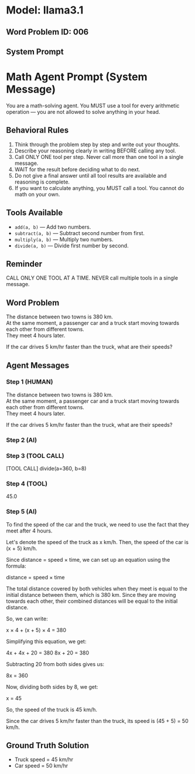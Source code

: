 # Model: llama3.1
## Word Problem ID: 006

## System Prompt
# Math Agent Prompt (System Message)

You are a math-solving agent. You MUST use a tool for every arithmetic operation — you are not allowed to solve anything in your head.

## Behavioral Rules
1. Think through the problem step by step and write out your thoughts.
2. Describe your reasoning clearly in writing BEFORE calling any tool.
3. Call ONLY ONE tool per step. Never call more than one tool in a single message.
4. WAIT for the result before deciding what to do next.
5. Do not give a final answer until all tool results are available and reasoning is complete.
6. If you want to calculate anything, you MUST call a tool. You cannot do math on your own.

## Tools Available
- `add(a, b)` — Add two numbers.
- `subtract(a, b)` — Subtract second number from first.
- `multiply(a, b)` — Multiply two numbers.
- `divide(a, b)` — Divide first number by second.

## Reminder
CALL ONLY ONE TOOL AT A TIME. NEVER call multiple tools in a single message.

## Word Problem
The distance between two towns is 380 km.  
At the same moment, a passenger car and a truck start moving towards each other from different towns.  
They meet 4 hours later.  

If the car drives 5 km/hr faster than the truck, what are their speeds?

## Agent Messages
### Step 1 (HUMAN)
The distance between two towns is 380 km.  
At the same moment, a passenger car and a truck start moving towards each other from different towns.  
They meet 4 hours later.  

If the car drives 5 km/hr faster than the truck, what are their speeds?

### Step 2 (AI)


### Step 3 (TOOL CALL)
[TOOL CALL] divide(a=360, b=8)

### Step 4 (TOOL)
45.0

### Step 5 (AI)
To find the speed of the car and the truck, we need to use the fact that they meet after 4 hours.

Let's denote the speed of the truck as x km/h. Then, the speed of the car is (x + 5) km/h.

Since distance = speed × time, we can set up an equation using the formula:

distance = speed × time

The total distance covered by both vehicles when they meet is equal to the initial distance between them, which is 380 km. Since they are moving towards each other, their combined distances will be equal to the initial distance.

So, we can write:

x × 4 + (x + 5) × 4 = 380

Simplifying this equation, we get:

4x + 4x + 20 = 380
8x + 20 = 380

Subtracting 20 from both sides gives us:

8x = 360

Now, dividing both sides by 8, we get:

x = 45

So, the speed of the truck is 45 km/h.

Since the car drives 5 km/hr faster than the truck, its speed is (45 + 5) = 50 km/h.

## Ground Truth Solution
- Truck speed = 45 km/hr 
- Car speed = 50 km/hr
